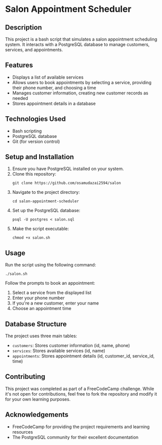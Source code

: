 # Salon Appointment Scheduler

## Description
This project is a bash script that simulates a salon appointment scheduling system. It interacts with a PostgreSQL database to manage customers, services, and appointments.

## Features
- Displays a list of available services
- Allows users to book appointments by selecting a service, providing their phone number, and choosing a time
- Manages customer information, creating new customer records as needed
- Stores appointment details in a database

## Technologies Used
- Bash scripting
- PostgreSQL database
- Git (for version control)

## Setup and Installation
1. Ensure you have PostgreSQL installed on your system.
2. Clone this repository:
   ```
   git clone https://github.com/osamudazai2594/salon
   ```
3. Navigate to the project directory:
   ```
   cd salon-appointment-scheduler
   ```
4. Set up the PostgreSQL database:
   ```
   psql -U postgres < salon.sql
   ```
5. Make the script executable:
   ```
   chmod +x salon.sh
   ```

## Usage
Run the script using the following command:
```
./salon.sh
```
Follow the prompts to book an appointment:
1. Select a service from the displayed list
2. Enter your phone number
3. If you're a new customer, enter your name
4. Choose an appointment time

## Database Structure
The project uses three main tables:
- `customers`: Stores customer information (id, name, phone)
- `services`: Stores available services (id, name)
- `appointments`: Stores appointment details (id, customer_id, service_id, time)

## Contributing
This project was completed as part of a FreeCodeCamp challenge. While it's not open for contributions, feel free to fork the repository and modify it for your own learning purposes.

## Acknowledgements
- FreeCodeCamp for providing the project requirements and learning resources
- The PostgreSQL community for their excellent documentation
